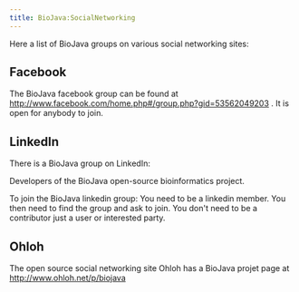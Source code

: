 ```yaml
---
title: BioJava:SocialNetworking
---
```


Here a list of BioJava groups on various social networking sites:

Facebook
--------

The BioJava facebook group can be found at
[<http://www.facebook.com/home.php#/group.php?gid=53562049203>](http://www.facebook.com/home.php#/group.php?gid=53562049203)
. It is open for anybody to join.

LinkedIn
--------

There is a BioJava group on LinkedIn:

Developers of the BioJava open-source bioinformatics project.

To join the BioJava linkedin group: You need to be a linkedin member.
You then need to find the group and ask to join. You don't need to be a
contributor just a user or interested party.

Ohloh
-----

The open source social networking site Ohloh has a BioJava projet page
at [<http://www.ohloh.net/p/biojava>](http://www.ohloh.net/p/biojava)
